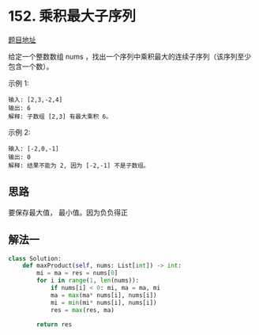 # 152. 乘积最大子序列


[题目地址](https://leetcode-cn.com/problems/maximum-product-subarray)

给定一个整数数组 nums ，找出一个序列中乘积最大的连续子序列（该序列至少包含一个数）。

示例 1:

```
输入: [2,3,-2,4]
输出: 6
解释: 子数组 [2,3] 有最大乘积 6。
```
示例 2:

```
输入: [-2,0,-1]
输出: 0
解释: 结果不能为 2, 因为 [-2,-1] 不是子数组。
```

## 思路

要保存最大值， 最小值。因为负负得正


## 解法一

```python
class Solution:
    def maxProduct(self, nums: List[int]) -> int:
        mi = ma = res = nums[0]
        for i in range(1, len(nums)):
            if nums[i] < 0: mi, ma = ma, mi
            ma = max(ma* nums[i], nums[i])
            mi = min(mi* nums[i], nums[i])
            res = max(res, ma)
        
        return res
```


